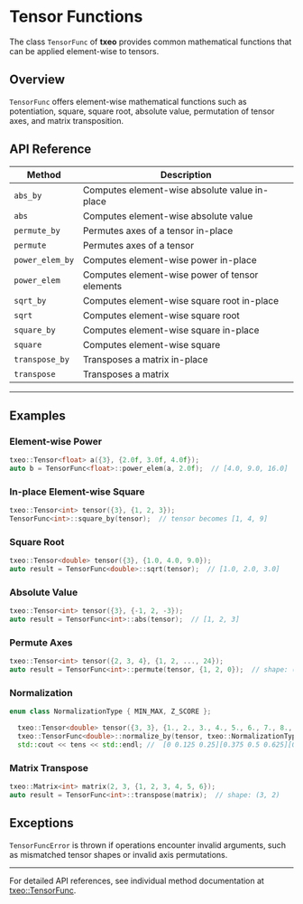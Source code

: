 # Tensor Functions

The class `TensorFunc` of **txeo** provides common mathematical functions that can be applied element-wise to tensors.

## Overview

`TensorFunc` offers element-wise mathematical functions such as potentiation, square, square root, absolute value, permutation of tensor axes, and matrix transposition.

## API Reference

| Method                      | Description                                                  |
|-----------------------------|--------------------------------------------------------------|
| `abs_by`                    | Computes element-wise absolute value in-place                |
| `abs`                       | Computes element-wise absolute value                         |
| `permute_by`                | Permutes axes of a tensor in-place                           |
| `permute`                   | Permutes axes of a tensor                                    |
| `power_elem_by`             | Computes element-wise power in-place                         |
| `power_elem`                | Computes element-wise power of tensor elements               |
| `sqrt_by`                   | Computes element-wise square root in-place                   |
| `sqrt`                      | Computes element-wise square root                            |
| `square_by`                 | Computes element-wise square in-place                        |
| `square`                    | Computes element-wise square                                 |
| `transpose_by`              | Transposes a matrix in-place                                 |
| `transpose`                 | Transposes a matrix                                          |

---

## Examples

### Element-wise Power

```cpp
txeo::Tensor<float> a({3}, {2.0f, 3.0f, 4.0f});
auto b = TensorFunc<float>::power_elem(a, 2.0f);  // [4.0, 9.0, 16.0]
```

### In-place Element-wise Square

```cpp
txeo::Tensor<int> tensor({3}, {1, 2, 3});
TensorFunc<int>::square_by(tensor);  // tensor becomes [1, 4, 9]
```

### Square Root

```cpp
txeo::Tensor<double> tensor({3}, {1.0, 4.0, 9.0});
auto result = TensorFunc<double>::sqrt(tensor);  // [1.0, 2.0, 3.0]
```

### Absolute Value

```cpp
txeo::Tensor<int> tensor({3}, {-1, 2, -3});
auto result = TensorFunc<int>::abs(tensor);  // [1, 2, 3]
```

### Permute Axes

```cpp
txeo::Tensor<int> tensor({2, 3, 4}, {1, 2, ..., 24});
auto result = TensorFunc<int>::permute(tensor, {1, 2, 0});  // shape: (3, 4, 2)
```

### Normalization

```cpp
enum class NormalizationType { MIN_MAX, Z_SCORE };
```

```cpp
  txeo::Tensor<double> tensor({3, 3}, {1., 2., 3., 4., 5., 6., 7., 8., 9.});
  txeo::TensorFunc<double>::normalize_by(tensor, txeo::NormalizationType::MIN_MAX);
  std::cout << tens << std::endl; //  [0 0.125 0.25][0.375 0.5 0.625][0.75 0.875 1]
```

### Matrix Transpose

```cpp
txeo::Matrix<int> matrix(2, 3, {1, 2, 3, 4, 5, 6});
auto result = TensorFunc<int>::transpose(matrix);  // shape: (3, 2)
```

## Exceptions

`TensorFuncError` is thrown if operations encounter invalid arguments, such as mismatched tensor shapes or invalid axis permutations.

---

For detailed API references, see individual method documentation at [txeo::TensorFunc](https://txeo-doc.netlify.app/classtxeo_1_1_tensor_func.html).
